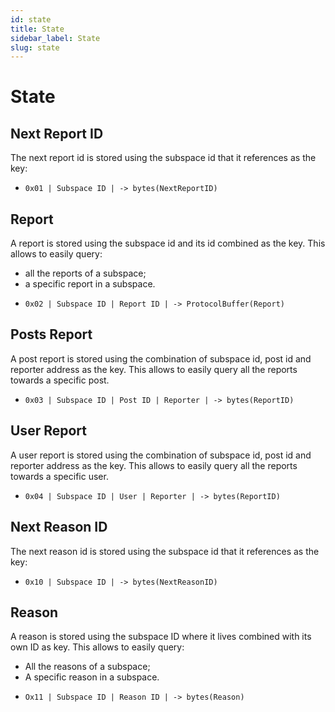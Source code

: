 ```yaml
---
id: state
title: State
sidebar_label: State
slug: state
---
```


# State

## Next Report ID
The next report id is stored using the subspace id that it references as the key:

* `0x01 | Subspace ID | -> bytes(NextReportID)`

## Report
A report is stored using the subspace id and its id combined as the key. This allows to easily query:
- all the reports of a subspace;
- a specific report in a subspace.

* `0x02 | Subspace ID | Report ID | -> ProtocolBuffer(Report)`

## Posts Report
A post report is stored using the combination of subspace id, post id and reporter address as the key. This allows to easily query all the reports towards a specific post.

* `0x03 | Subspace ID | Post ID | Reporter | -> bytes(ReportID)`

## User Report
A user report is stored using the combination of subspace id, post id and reporter address as the key. This allows to easily query all the reports towards a specific user.

* `0x04 | Subspace ID | User | Reporter | -> bytes(ReportID)`

## Next Reason ID
The next reason id is stored using the subspace id that it references as the key:

* `0x10 | Subspace ID | -> bytes(NextReasonID)`

## Reason
A reason is stored using the subspace ID where it lives combined with its own ID as key. This allows to easily query:
- All the reasons of a subspace;
- A specific reason in a subspace.

* `Ox11 | Subspace ID | Reason ID | -> bytes(Reason)`